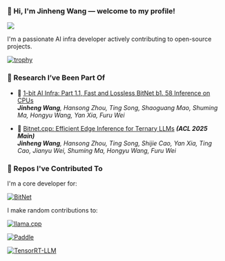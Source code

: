 ### 👋 Hi, I'm Jinheng Wang — welcome to my profile!
![](https://komarev.com/ghpvc/?username=Eddie-Wang1120&style=for-the-badge)

I'm a passionate AI infra developer actively contributing to open-source projects.

[![trophy](https://github-profile-trophy.vercel.app/?username=Eddie-Wang1120&column=-1)](https://github.com/ryo-ma/github-profile-trophy)

### :pencil: Research I’ve Been Part Of

- 📄 [1-bit AI Infra: Part 1.1, Fast and Lossless BitNet b1. 58 Inference on CPUs](https://arxiv.org/abs/2410.16144)  
  ***Jinheng Wang**, Hansong Zhou, Ting Song, Shaoguang Mao, Shuming Ma, Hongyu Wang, Yan Xia, Furu Wei*

- 📄 [Bitnet.cpp: Efficient Edge Inference for Ternary LLMs](https://arxiv.org/abs/2502.11880) ***(ACL 2025 Main)***  
  ***Jinheng Wang**, Hansong Zhou, Ting Song, Shijie Cao, Yan Xia, Ting Cao, Jianyu Wei, Shuming Ma, Hongyu Wang, Furu Wei*

### :rocket: Repos I've Contributed To

I'm a core developer for:

[![BitNet](https://github-readme-stats.vercel.app/api/pin/?username=microsoft&repo=BitNet)](https://github.com/microsoft/BitNet)

I make random contributions to:

[![llama.cpp](https://github-readme-stats.vercel.app/api/pin/?username=ggml-org&repo=llama.cpp)](https://github.com/ggml-org/llama.cpp)

[![Paddle](https://github-readme-stats.vercel.app/api/pin/?username=PaddlePaddle&repo=Paddle)](https://github.com/PaddlePaddle/Paddle)

[![TensorRT-LLM](https://github-readme-stats.vercel.app/api/pin/?username=NVIDIA&repo=TensorRT-LLM)](https://github.com/NVIDIA/TensorRT-LLM)
